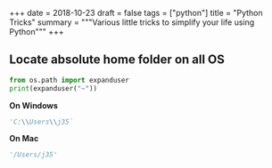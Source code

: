 +++
date = 2018-10-23
draft = false
tags = ["python"]
title = "Python Tricks"
summary = """Various little tricks to simplify your life using Python"""
+++

## Locate absolute home folder on all OS

```python
from os.path import expanduser
print(expanduser("~"))
```

**On Windows**

```python
'C:\\Users\\j35`
```

**On Mac**

```python
'/Users/j35'
```